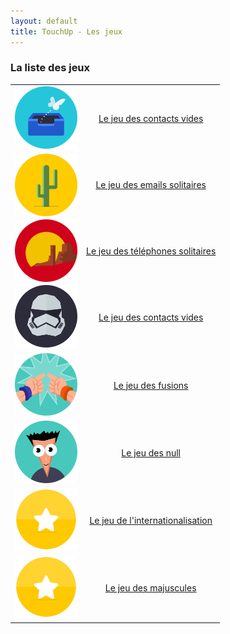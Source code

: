 ```yaml
---
layout: default
title: TouchUp - Les jeux
---
```

### La liste des jeux

<table>
  <tr>
    <td align="center">
    <img src="../assets/img-tuiles-jeux-contacts-vides.png" height="100" width="100"></></td>
    <td align="center">
      <p>
      <a href="/games/game-jeux-contacts-vides.html">Le jeu des contacts vides</a>
      </p>
    </td>
  </tr>

  <tr>
    <td align="center"><img src="../assets/img-tuiles-jeux-email-solitaire.png" height="100" width="100" style="vertical-align:middle;"></></td>
    <td align="center">
      <p>
      <a href="/games/game-jeux-contacts-email-solitaire.html">Le jeu des emails solitaires</a>
      </p>
    </td>
  </tr>

  <tr>
    <td align="center"><img src="../assets/img-tuiles-jeux-telephone-solitaire.png" height="100" width="100" style="vertical-align:middle;"></></td>
    <td align="center">
      <p>
      <a href="/games/game-jeux-contacts-telephone-solitaire.html">Le jeu des téléphones solitaires</a>
      </p>
    </td>
  </tr>

  <tr>
    <td align="center"><img src="../assets/img-tuiles-jeux-doubles.png" height="100" width="100"></></td>
    <td align="center">
      <p>
      <a href="/games/game-jeux-contacts-en-double.html">Le jeu des contacts vides</a>
      </p>
    </td>
  </tr>

  <tr>
    <td align="center"><img src="../assets/img-tuiles-jeux-fusions.png" height="100" width="100"></></td>
    <td align="center">
      <p>
      <a href="/games/game-jeux-contacts-fusions.html">Le jeu des fusions</a>
      </p>
    </td>
  </tr>

  <tr>
    <td align="center"><img src="../assets/img-tuiles-jeux-null.png" height="100" width="100"></></td>
    <td align="center">
      <p>
      <a href="/games/game-jeux-contacts-null.html">Le jeu des null</a>
      </p>
    </td>
  </tr>

  <tr>
    <td align="center"><img src="../assets/illustr-pages-vides-bonus.png" height="100" width="100"></></td>
    <td align="center">
      <p>
      <a href="/games/game-jeux-contacts-international.html">Le jeu de l'internationalisation</a>
      </p>
    </td>
  </tr>

  <tr>
    <td align="center"><img src="../assets/illustr-pages-vides-bonus.png" height="100" width="100"></></td>
    <td align="center">
      <p>
      <a href="/games/game-jeux-contacts-majuscules.html">Le jeu des majuscules</a>
      </p>
    </td>
  </tr>
</table>
